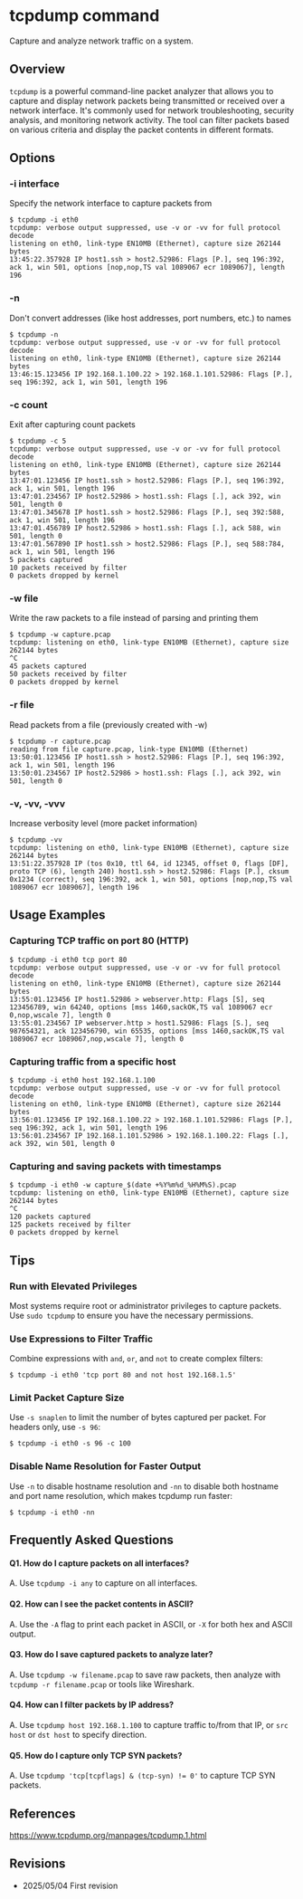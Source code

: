 # tcpdump command

Capture and analyze network traffic on a system.

## Overview

`tcpdump` is a powerful command-line packet analyzer that allows you to capture and display network packets being transmitted or received over a network interface. It's commonly used for network troubleshooting, security analysis, and monitoring network activity. The tool can filter packets based on various criteria and display the packet contents in different formats.

## Options

### **-i interface**

Specify the network interface to capture packets from

```console
$ tcpdump -i eth0
tcpdump: verbose output suppressed, use -v or -vv for full protocol decode
listening on eth0, link-type EN10MB (Ethernet), capture size 262144 bytes
13:45:22.357928 IP host1.ssh > host2.52986: Flags [P.], seq 196:392, ack 1, win 501, options [nop,nop,TS val 1089067 ecr 1089067], length 196
```

### **-n**

Don't convert addresses (like host addresses, port numbers, etc.) to names

```console
$ tcpdump -n
tcpdump: verbose output suppressed, use -v or -vv for full protocol decode
listening on eth0, link-type EN10MB (Ethernet), capture size 262144 bytes
13:46:15.123456 IP 192.168.1.100.22 > 192.168.1.101.52986: Flags [P.], seq 196:392, ack 1, win 501, length 196
```

### **-c count**

Exit after capturing count packets

```console
$ tcpdump -c 5
tcpdump: verbose output suppressed, use -v or -vv for full protocol decode
listening on eth0, link-type EN10MB (Ethernet), capture size 262144 bytes
13:47:01.123456 IP host1.ssh > host2.52986: Flags [P.], seq 196:392, ack 1, win 501, length 196
13:47:01.234567 IP host2.52986 > host1.ssh: Flags [.], ack 392, win 501, length 0
13:47:01.345678 IP host1.ssh > host2.52986: Flags [P.], seq 392:588, ack 1, win 501, length 196
13:47:01.456789 IP host2.52986 > host1.ssh: Flags [.], ack 588, win 501, length 0
13:47:01.567890 IP host1.ssh > host2.52986: Flags [P.], seq 588:784, ack 1, win 501, length 196
5 packets captured
10 packets received by filter
0 packets dropped by kernel
```

### **-w file**

Write the raw packets to a file instead of parsing and printing them

```console
$ tcpdump -w capture.pcap
tcpdump: listening on eth0, link-type EN10MB (Ethernet), capture size 262144 bytes
^C
45 packets captured
50 packets received by filter
0 packets dropped by kernel
```

### **-r file**

Read packets from a file (previously created with -w)

```console
$ tcpdump -r capture.pcap
reading from file capture.pcap, link-type EN10MB (Ethernet)
13:50:01.123456 IP host1.ssh > host2.52986: Flags [P.], seq 196:392, ack 1, win 501, length 196
13:50:01.234567 IP host2.52986 > host1.ssh: Flags [.], ack 392, win 501, length 0
```

### **-v, -vv, -vvv**

Increase verbosity level (more packet information)

```console
$ tcpdump -vv
tcpdump: listening on eth0, link-type EN10MB (Ethernet), capture size 262144 bytes
13:51:22.357928 IP (tos 0x10, ttl 64, id 12345, offset 0, flags [DF], proto TCP (6), length 240) host1.ssh > host2.52986: Flags [P.], cksum 0x1234 (correct), seq 196:392, ack 1, win 501, options [nop,nop,TS val 1089067 ecr 1089067], length 196
```

## Usage Examples

### Capturing TCP traffic on port 80 (HTTP)

```console
$ tcpdump -i eth0 tcp port 80
tcpdump: verbose output suppressed, use -v or -vv for full protocol decode
listening on eth0, link-type EN10MB (Ethernet), capture size 262144 bytes
13:55:01.123456 IP host1.52986 > webserver.http: Flags [S], seq 123456789, win 64240, options [mss 1460,sackOK,TS val 1089067 ecr 0,nop,wscale 7], length 0
13:55:01.234567 IP webserver.http > host1.52986: Flags [S.], seq 987654321, ack 123456790, win 65535, options [mss 1460,sackOK,TS val 1089067 ecr 1089067,nop,wscale 7], length 0
```

### Capturing traffic from a specific host

```console
$ tcpdump -i eth0 host 192.168.1.100
tcpdump: verbose output suppressed, use -v or -vv for full protocol decode
listening on eth0, link-type EN10MB (Ethernet), capture size 262144 bytes
13:56:01.123456 IP 192.168.1.100.22 > 192.168.1.101.52986: Flags [P.], seq 196:392, ack 1, win 501, length 196
13:56:01.234567 IP 192.168.1.101.52986 > 192.168.1.100.22: Flags [.], ack 392, win 501, length 0
```

### Capturing and saving packets with timestamps

```console
$ tcpdump -i eth0 -w capture_$(date +%Y%m%d_%H%M%S).pcap
tcpdump: listening on eth0, link-type EN10MB (Ethernet), capture size 262144 bytes
^C
120 packets captured
125 packets received by filter
0 packets dropped by kernel
```

## Tips

### Run with Elevated Privileges

Most systems require root or administrator privileges to capture packets. Use `sudo tcpdump` to ensure you have the necessary permissions.

### Use Expressions to Filter Traffic

Combine expressions with `and`, `or`, and `not` to create complex filters:
```console
$ tcpdump -i eth0 'tcp port 80 and not host 192.168.1.5'
```

### Limit Packet Capture Size

Use `-s snaplen` to limit the number of bytes captured per packet. For headers only, use `-s 96`:
```console
$ tcpdump -i eth0 -s 96 -c 100
```

### Disable Name Resolution for Faster Output

Use `-n` to disable hostname resolution and `-nn` to disable both hostname and port name resolution, which makes tcpdump run faster:
```console
$ tcpdump -i eth0 -nn
```

## Frequently Asked Questions

#### Q1. How do I capture packets on all interfaces?
A. Use `tcpdump -i any` to capture on all interfaces.

#### Q2. How can I see the packet contents in ASCII?
A. Use the `-A` flag to print each packet in ASCII, or `-X` for both hex and ASCII output.

#### Q3. How do I save captured packets to analyze later?
A. Use `tcpdump -w filename.pcap` to save raw packets, then analyze with `tcpdump -r filename.pcap` or tools like Wireshark.

#### Q4. How can I filter packets by IP address?
A. Use `tcpdump host 192.168.1.100` to capture traffic to/from that IP, or `src host` or `dst host` to specify direction.

#### Q5. How do I capture only TCP SYN packets?
A. Use `tcpdump 'tcp[tcpflags] & (tcp-syn) != 0'` to capture TCP SYN packets.

## References

https://www.tcpdump.org/manpages/tcpdump.1.html

## Revisions

- 2025/05/04 First revision